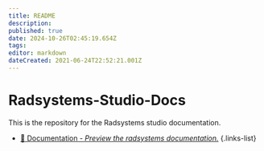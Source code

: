```yaml
---
title: README
description: 
published: true
date: 2024-10-26T02:45:19.654Z
tags: 
editor: markdown
dateCreated: 2021-06-24T22:52:21.001Z
---
```


# Radsystems-Studio-Docs
This is the repository for the Radsystems studio documentation.
- [:book: Documentation - *Preview the radsystems documentation.*](/home.md)
{.links-list}
